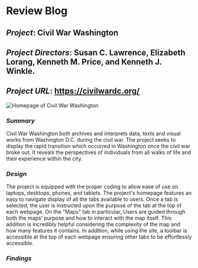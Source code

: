 # Review Blog

## *Project*: Civil War Washington

## *Project Directors*: Susan C. Lawrence, Elizabeth Lorang, Kenneth M. Price, and Kenneth J. Winkle.

## *Project URL*: https://civilwardc.org/

![Homepage of Civil War Washington](https://brenanabread99.github.io/Brenanabread/images/screenshot.png)

### *Summary*
Civil War Washington both archives and interprets data, texts and visual works from Washington D.C. during the civil war. The project seeks to display the rapid transition which occurred in Washington once the civil war broke out. It reveals the perspectives of individuals from all walks of life and their experience within the city.

### *Design*
The project is equipped with the proper coding to allow ease of use on laptops, desktops, phones, and tablets. The project's homepage features an easy to navigate display of all the tabs available to users. Once a tab is selected, the user is instructed upon the purpose of the tab at the top of each webpage. On the "Maps" tab in particular, Users are guided through both the maps’ purpose and how to interact with the map itself. This addition is incredibly helpful considering the complexity of the map and how many features it contains. In addition, while using the site, a toolbar is accessible at the top of each webpage ensuring other tabs to be effortlessly accessible.

### *Findings*


